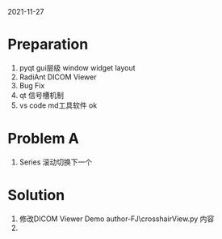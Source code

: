 2021-11-27
# Preparation
1. pyqt gui层级 window widget layout
2. RadiAnt DICOM Viewer
3. Bug Fix
3. qt 信号槽机制
4. vs code md工具软件 ok
# Problem A
1. Series 滚动切换下一个

# Solution
1. 修改DICOM Viewer Demo author-FJ\crosshairView.py 内容
2. 